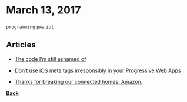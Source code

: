 # March 13, 2017

`programming` `pwa` `iot`

## Articles

- [The code I’m still ashamed of](https://medium.freecodecamp.com/the-code-im-still-ashamed-of-e4c021dff55e#.2yqs9kspb)

- [Don’t use iOS meta tags irresponsibly in your Progressive Web Apps](https://medium.com/@firt/dont-use-ios-web-app-meta-tag-irresponsibly-in-your-progressive-web-apps-85d70f4438cb#.8zukm024l)

- [Thanks for breaking our connected homes, Amazon.](https://medium.com/snips-ai/thanks-for-breaking-our-connected-homes-amazon-c820a8849021#.d2zirpnki)


[__Back__](../README.md#mar)
